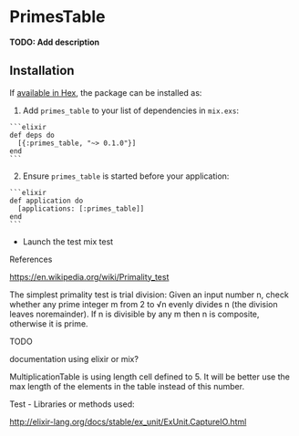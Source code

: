# PrimesTable

**TODO: Add description**

## Installation

If [available in Hex](https://hex.pm/docs/publish), the package can be installed as:

  1. Add `primes_table` to your list of dependencies in `mix.exs`:

    ```elixir
    def deps do
      [{:primes_table, "~> 0.1.0"}]
    end
    ```

  2. Ensure `primes_table` is started before your application:

    ```elixir
    def application do
      [applications: [:primes_table]]
    end
    ```

- Launch the test
mix test

References

https://en.wikipedia.org/wiki/Primality_test

The simplest primality test is trial division: Given an input number n, check whether any prime integer m from 2 to √n evenly divides n (the division leaves noremainder). If n is divisible by any m then n is composite, otherwise it is prime.

TODO

documentation using elixir or mix?

MultiplicationTable is using length cell defined to 5. It will be better use the max length of the elements in the table instead of this number.

Test - Libraries or methods used:

http://elixir-lang.org/docs/stable/ex_unit/ExUnit.CaptureIO.html
